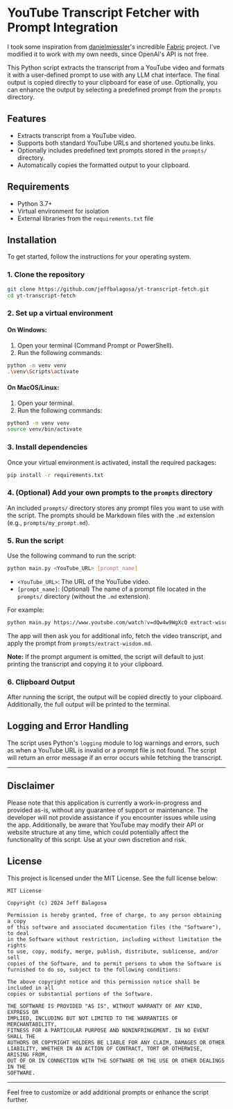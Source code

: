 # YouTube Transcript Fetcher with Prompt Integration

I took some inspiration from [danielmiessler](https://github.com/danielmiessler)'s incredible [Fabric](https://github.com/danielmiessler/fabric.git) project. I've modified it to work with my own needs, since OpenAI's API is not free.

This Python script extracts the transcript from a YouTube video and formats it with a user-defined prompt to use with any LLM chat interface. The final output is copied directly to your clipboard for ease of use. Optionally, you can enhance the output by selecting a predefined prompt from the `prompts` directory.

## Features

- Extracts transcript from a YouTube video.
- Supports both standard YouTube URLs and shortened youtu.be links.
- Optionally includes predefined text prompts stored in the `prompts/` directory.
- Automatically copies the formatted output to your clipboard.

## Requirements

- Python 3.7+
- Virtual environment for isolation
- External libraries from the `requirements.txt` file

## Installation

To get started, follow the instructions for your operating system.

### 1. Clone the repository

```bash
git clone https://github.com/jeffbalagosa/yt-transcript-fetch.git
cd yt-transcript-fetch
```

### 2. Set up a virtual environment

#### On Windows:

1. Open your terminal (Command Prompt or PowerShell).
2. Run the following commands:

```bash
python -m venv venv
.\venv\Scripts\activate
```

#### On MacOS/Linux:

1. Open your terminal.
2. Run the following commands:

```bash
python3 -m venv venv
source venv/bin/activate
```

### 3. Install dependencies

Once your virtual environment is activated, install the required packages:

```bash
pip install -r requirements.txt
```

### 4. (Optional) Add your own prompts to the `prompts` directory

An included `prompts/` directory stores any prompt files you want to use with the script. The prompts should be Markdown files with the `.md` extension (e.g., `prompts/my_prompt.md`).

### 5. Run the script

Use the following command to run the script:

```bash
python main.py <YouTube_URL> [prompt_name]
```

- `<YouTube_URL>`: The URL of the YouTube video.
- `[prompt_name]`: (Optional) The name of a prompt file located in the `prompts/` directory (without the `.md` extension).

For example:

```bash
python main.py https://www.youtube.com/watch?v=dQw4w9WgXcQ extract-wisdom
```

The app will then ask you for additional info, fetch the video transcript, and apply the prompt from `prompts/extract-wisdom.md`.

**Note:** If the prompt argument is omitted, the script will default to just printing the transcript and copying it to your clipboard.

### 6. Clipboard Output

After running the script, the output will be copied directly to your clipboard. Additionally, the full output will be printed to the terminal.

## Logging and Error Handling

The script uses Python's `logging` module to log warnings and errors, such as when a YouTube URL is invalid or a prompt file is not found. The script will return an error message if an error occurs while fetching the transcript.

---

## Disclaimer

Please note that this application is currently a work-in-progress and provided as-is, without any guarantee of support or maintenance. The developer will not provide assistance if you encounter issues while using the app. Additionally, be aware that YouTube may modify their API or website structure at any time, which could potentially affect the functionality of this script. Use at your own discretion and risk.

## License

This project is licensed under the MIT License. See the full license below:

```
MIT License

Copyright (c) 2024 Jeff Balagosa

Permission is hereby granted, free of charge, to any person obtaining a copy
of this software and associated documentation files (the "Software"), to deal
in the Software without restriction, including without limitation the rights
to use, copy, modify, merge, publish, distribute, sublicense, and/or sell
copies of the Software, and to permit persons to whom the Software is
furnished to do so, subject to the following conditions:

The above copyright notice and this permission notice shall be included in all
copies or substantial portions of the Software.

THE SOFTWARE IS PROVIDED "AS IS", WITHOUT WARRANTY OF ANY KIND, EXPRESS OR
IMPLIED, INCLUDING BUT NOT LIMITED TO THE WARRANTIES OF MERCHANTABILITY,
FITNESS FOR A PARTICULAR PURPOSE AND NONINFRINGEMENT. IN NO EVENT SHALL THE
AUTHORS OR COPYRIGHT HOLDERS BE LIABLE FOR ANY CLAIM, DAMAGES OR OTHER
LIABILITY, WHETHER IN AN ACTION OF CONTRACT, TORT OR OTHERWISE, ARISING FROM,
OUT OF OR IN CONNECTION WITH THE SOFTWARE OR THE USE OR OTHER DEALINGS IN THE
SOFTWARE.
```

---

Feel free to customize or add additional prompts or enhance the script further.
